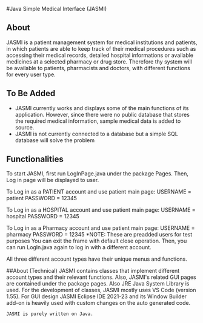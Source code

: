 #Java Simple Medical Interface (JASMI)

## About
JASMI is a patient management system for medical institutions and patients, in which patients are able to  keep track of their medical procedures such as accessing their medical records, detailed hospital informations or available medicines at a selected pharmacy or drug store. Therefore thy system will be available to patients, pharmacists and doctors, with different functions for every user type.

## To Be Added
* JASMI currently works and displays some of the main functions of its application. However, since there were no public database that stores the required medical information, sample medical data is added to source.
* JASMI is not currently connected to a database but a simple SQL database will solve the problem

## Functionalities
To start JASMI, first run LogInPage.java under the package Pages.
Then, Log in page will be displayed to user.

To Log in as a PATIENT account and use patient main page:
	USERNAME = patient
	PASSWORD = 12345

To Log in as a HOSPITAL account and use patient main page:
	USERNAME = hospital
	PASSWORD = 12345

To Log in as a Pharmacy account and use patient main page:
	USERNAME = pharmacy
	PASSWORD = 12345
	*NOTE: These are preadded users for test purposes
You can exit the frame with default close operation. Then, you can run LogIn.java again to log in with a different account.

All three different account types have their unique menus and functions.

##About (Technical)
	JASMI contains classes that implement different account types and their relevant functions. Also, JASMI's related GUI pages are contained under the package pages. Also JRE Java System Library is used. For the development of classes, JASMI mostly uses VS Code (version 1.55). For GUI design JASMI Eclipse IDE 2021-23 and its Window Builder add-on is heavily used with custom changes on the auto generated code.
	
	JASMI is purely written on Java.

